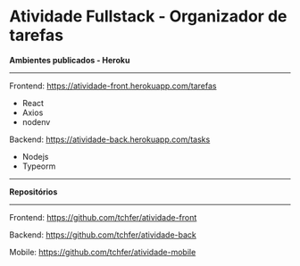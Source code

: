 # Atividade Fullstack - Organizador de tarefas


**Ambientes publicados - Heroku**

* * *

Frontend: https://atividade-front.herokuapp.com/tarefas  
*   React
*   Axios
*   nodenv

Backend: https://atividade-back.herokuapp.com/tasks  
*   Nodejs
*   Typeorm
  
* * * 
 
**Repositórios**

* * *

Frontend: https://github.com/tchfer/atividade-front  

Backend: https://github.com/tchfer/atividade-back  

Mobile: https://github.com/tchfer/atividade-mobile
